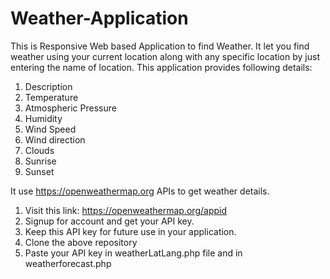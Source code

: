 # Weather-Application

This is Responsive Web based Application to find Weather.
It let you find weather using your current location along with any specific location by just entering the name of location.
This application provides following details:
1. Description
2. Temperature
3. Atmospheric Pressure
4. Humidity
5. Wind Speed
6. Wind direction
7. Clouds
8. Sunrise
9. Sunset

It use https://openweathermap.org APIs to get weather details.

1. Visit this link: https://openweathermap.org/appid
2. Signup for account and get your API key.
3. Keep this API key for future use in your application.
4. Clone the above repository
5. Paste your API key in weatherLatLang.php file and in weatherforecast.php
